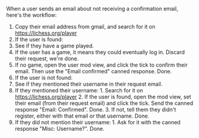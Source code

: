 When a user sends an email about not receiving a confirmation email, here's the workflow:

1. Copy their email address from gmail, and search for it on https://lichess.org/player
2. If the user is found:
  1. See if they have a game played.
  2. If the user has a game, it means they could eventually log in. Discard their request, we're done.
  3. If no game, open the user mod view, and click the tick to confirm their email. Then use the "Email confirmed" canned response. Done.
3. If the user is not found:
  1. See if they mentioned their username in their request email.
  2. If they mentioned their username:
    1. Search for it on https://lichess.org/player
    2. If the user is found, open the mod view, set their email (from their request email) and click the tick. Send the canned response "Email: Confirmed". Done.
    3. If not, tell them they didn't register, either with that email or that username. Done.
  3. If they did not mention their username:
    1. Ask for it with the canned response "Misc: Username?". Done.